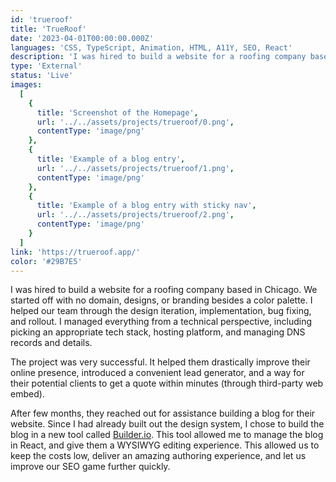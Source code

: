 ```yaml
---
id: 'trueroof'
title: 'TrueRoof'
date: '2023-04-01T00:00:00.000Z'
languages: 'CSS, TypeScript, Animation, HTML, A11Y, SEO, React'
description: 'I was hired to build a website for a roofing company based in Chicago. The project was very successful. It helped them drastically improve their online presence, introduced a convenient lead generator, and a way for their potential clients to get a quote within minutes.'
type: 'External'
status: 'Live'
images:
  [
    {
      title: 'Screenshot of the Homepage',
      url: '../../assets/projects/trueroof/0.png',
      contentType: 'image/png'
    },
    {
      title: 'Example of a blog entry',
      url: '../../assets/projects/trueroof/1.png',
      contentType: 'image/png'
    },
    {
      title: 'Example of a blog entry with sticky nav',
      url: '../../assets/projects/trueroof/2.png',
      contentType: 'image/png'
    }
  ]
link: 'https://trueroof.app/'
color: '#29B7E5'
---
```


I was hired to build a website for a roofing company based in Chicago. We started off with no domain, designs, or branding besides a color palette. I helped our team through the design iteration, implementation, bug fixing, and rollout. I managed everything from a technical perspective, including picking an appropriate tech stack, hosting platform, and managing DNS records and details.

The project was very successful. It helped them drastically improve their online presence, introduced a convenient lead generator, and a way for their potential clients to get a quote within minutes (through third-party web embed).

After few months, they reached out for assistance building a blog for their website. Since I had already built out the design system, I chose to build the blog in a new tool called [Builder.io](https://builder.io). This tool allowed me to manage the blog in React, and give them a WYSIWYG editing experience. This allowed us to keep the costs low, deliver an amazing authoring experience, and let us improve our SEO game further quickly.
